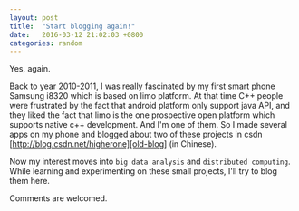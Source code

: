 ```yaml
---
layout: post
title:  "Start blogging again!"
date:   2016-03-12 21:02:03 +0800
categories: random
---
```


Yes, again. 

Back to year 2010-2011, I was really fascinated by my first smart phone Samsung i8320 which is based on limo platform. 
At that time C++ people were frustrated by the fact that android platform only support java API, and they liked the fact that limo is the one prospective open platform which supports native c++ development. 
And I'm one of them. So I made several apps on my phone and blogged about two of these projects in csdn [http://blog.csdn.net/higherone][old-blog] (in Chinese).

Now my interest moves into `big data analysis` and `distributed computing`. While learning and experimenting on these small projects, I'll try to blog them here. 

Comments are welcomed. 

[old-blog]: http://blog.csdn.net/higherone

